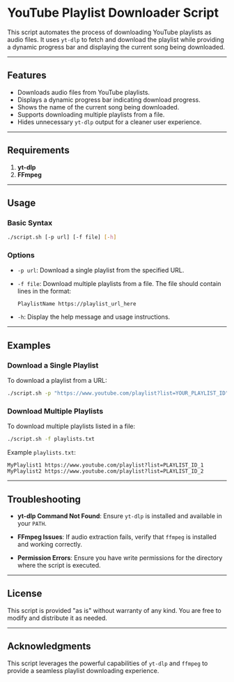 # YouTube Playlist Downloader Script

This script automates the process of downloading YouTube playlists as audio files. It uses `yt-dlp` to fetch and download the playlist while providing a dynamic progress bar and displaying the current song being downloaded.

---

## Features

- Downloads audio files from YouTube playlists.
- Displays a dynamic progress bar indicating download progress.
- Shows the name of the current song being downloaded.
- Supports downloading multiple playlists from a file.
- Hides unnecessary `yt-dlp` output for a cleaner user experience.

---

## Requirements

1. **yt-dlp** 
2. **FFmpeg**

---

## Usage

### Basic Syntax

```bash
./script.sh [-p url] [-f file] [-h]
```

### Options

- `-p url`:
  Download a single playlist from the specified URL.

- `-f file`:
  Download multiple playlists from a file. The file should contain lines in the format:

  ```
  PlaylistName https://playlist_url_here
  ```

- `-h`:
  Display the help message and usage instructions.

---

## Examples

### Download a Single Playlist

To download a playlist from a URL:

```bash
./script.sh -p "https://www.youtube.com/playlist?list=YOUR_PLAYLIST_ID"
```

### Download Multiple Playlists

To download multiple playlists listed in a file:

```bash
./script.sh -f playlists.txt
```

Example `playlists.txt`:

```
MyPlaylist1 https://www.youtube.com/playlist?list=PLAYLIST_ID_1
MyPlaylist2 https://www.youtube.com/playlist?list=PLAYLIST_ID_2
```

---


## Troubleshooting

- **yt-dlp Command Not Found**:
  Ensure `yt-dlp` is installed and available in your `PATH`.

- **FFmpeg Issues**:
  If audio extraction fails, verify that `ffmpeg` is installed and working correctly.

- **Permission Errors**:
  Ensure you have write permissions for the directory where the script is executed.

---

## License

This script is provided "as is" without warranty of any kind. You are free to modify and distribute it as needed.

---

## Acknowledgments

This script leverages the powerful capabilities of `yt-dlp` and `ffmpeg` to provide a seamless playlist downloading experience.

